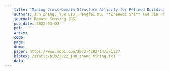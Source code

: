 ```yaml
---
    title: "Mining Cross-Domain Structure Affinity for Refined Building Segmentation in Weakly Supervised Constraints"
    authors: Jun Zhang, Yue Liu, Pengfei Wu, **Zhenwei Shi** and Bin Pan
    journal: Remote Sensing (RS)
    pub_date: 2022-03-02
    pdf: 
    arxiv: 
    code: 
    page: 
    demo: 
    paper: https://www.mdpi.com/2072-4292/14/5/1227
    bibtex: /static/bib/2022_jun_zhang_mining.txt
    data:
---
```

    